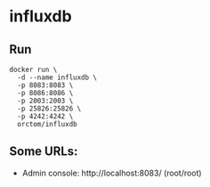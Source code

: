 # influxdb

## Run
```
docker run \
  -d --name influxdb \
  -p 8083:8083 \
  -p 8086:8086 \
  -p 2003:2003 \
  -p 25826:25826 \
  -p 4242:4242 \
  orctom/influxdb
```

## Some URLs:
 * Admin console: http://localhost:8083/ (root/root)